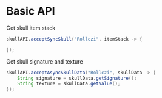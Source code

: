 # Basic API

Get skull item stack
```java
skullAPI.acceptSyncSkull("Rollczi", itemStack -> {

});
```

Get skull signature and texture
```java
skullAPI.acceptAsyncSkullData("Rollczi", skullData -> {
    String signature = skullData.getSignature();
    String texture = skullData.getValue();
});
```